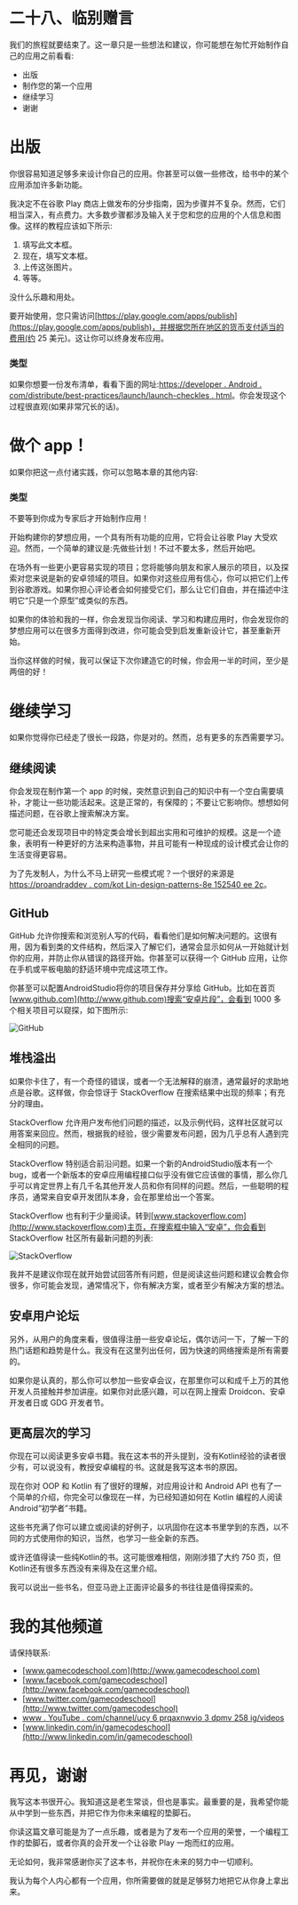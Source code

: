 # 二十八、临别赠言

我们的旅程就要结束了。这一章只是一些想法和建议，你可能想在匆忙开始制作自己的应用之前看看:

*   出版
*   制作您的第一个应用
*   继续学习
*   谢谢

# 出版

你很容易知道足够多来设计你自己的应用。你甚至可以做一些修改，给书中的某个应用添加许多新功能。

我决定不在谷歌 Play 商店上做发布的分步指南，因为步骤并不复杂。然而，它们相当深入，有点费力。大多数步骤都涉及输入关于您和您的应用的个人信息和图像。这样的教程应该如下所示:

1.  填写此文本框。
2.  现在，填写文本框。
3.  上传这张图片。
4.  等等。

没什么乐趣和用处。

要开始使用，您只需访问[https://play.google.com/apps/publish](https://play.google.com/apps/publish)，并根据您所在地区的货币支付适当的费用(约 25 美元)。这让你可以终身发布应用。

### 类型

如果你想要一份发布清单，看看下面的网址:[https://developer . Android . com/distribute/best-practices/launch/launch-checkles . html](https://developer.android.com/distribute/best-practices/launch/launch-checklist.html)。你会发现这个过程很直观(如果非常冗长的话)。

# 做个 app！

如果你把这一点付诸实践，你可以忽略本章的其他内容:

### 类型

不要等到你成为专家后才开始制作应用！

开始构建你的梦想应用，一个具有所有功能的应用，它将会让谷歌 Play 大受欢迎。然而，一个简单的建议是:先做些计划！不过不要太多，然后开始吧。

在场外有一些更小更容易实现的项目；您将能够向朋友和家人展示的项目，以及探索对您来说是新的安卓领域的项目。如果你对这些应用有信心，你可以把它们上传到谷歌游戏。如果你担心评论者会如何接受它们，那么让它们自由，并在描述中注明它“只是一个原型”或类似的东西。

如果你的体验和我的一样，你会发现当你阅读、学习和构建应用时，你会发现你的梦想应用可以在很多方面得到改进，你可能会受到启发重新设计它，甚至重新开始。

当你这样做的时候，我可以保证下次你建造它的时候，你会用一半的时间，至少是两倍的好！

# 继续学习

如果你觉得你已经走了很长一段路，你是对的。然而，总有更多的东西需要学习。

## 继续阅读

你会发现在制作第一个 app 的时候，突然意识到自己的知识中有一个空白需要填补，才能让一些功能活起来。这是正常的，有保障的；不要让它影响你。想想如何描述问题，在谷歌上搜索解决方案。

您可能还会发现项目中的特定类会增长到超出实用和可维护的规模。这是一个迹象，表明有一种更好的方法来构造事物，并且可能有一种现成的设计模式会让你的生活变得更容易。

为了先发制人，为什么不马上研究一些模式呢？一个很好的来源是[https://proandraddev . com/kot Lin-design-patterns-8e 152540 ee 2c](https://proandroiddev.com/kotlin-design-patterns-8e152540ee2c)。

## GitHub

GitHub 允许你搜索和浏览别人写的代码，看看他们是如何解决问题的。这很有用，因为看到类的文件结构，然后深入了解它们，通常会显示如何从一开始就计划你的应用，并防止你从错误的路径开始。你甚至可以获得一个 GitHub 应用，让你在手机或平板电脑的舒适环境中完成这项工作。

你甚至可以配置AndroidStudio将你的项目保存并分享给 GitHub。比如在首页[www.github.com](http://www.github.com)搜索“安卓片段”，会看到 1000 多个相关项目可以窥探，如下图所示:

![GitHub](img/B12806_28_01.jpg)

## 堆栈溢出

如果你卡住了，有一个奇怪的错误，或者一个无法解释的崩溃，通常最好的求助地点是谷歌。这样做，你会惊讶于 StackOverflow 在搜索结果中出现的频率；有充分的理由。

StackOverflow 允许用户发布他们问题的描述，以及示例代码，这样社区就可以用答案来回应。然而，根据我的经验，很少需要发布问题，因为几乎总有人遇到完全相同的问题。

StackOverflow 特别适合前沿问题。如果一个新的AndroidStudio版本有一个 bug，或者一个新版本的安卓应用编程接口似乎没有做它应该做的事情，那么你几乎可以肯定世界上有几千名其他开发人员和你有同样的问题。然后，一些聪明的程序员，通常来自安卓开发团队本身，会在那里给出一个答案。

StackOverflow 也有利于少量阅读。转到[www.stackoverflow.com](http://www.stackoverflow.com)主页，在搜索框中输入“安卓”，你会看到 StackOverflow 社区所有最新问题的列表:

![StackOverflow](img/B12806_28_02.jpg)

我并不是建议你现在就开始尝试回答所有问题，但是阅读这些问题和建议会教会你很多，你可能会发现，通常情况下，你有解决方案，或者至少有解决方案的想法。

## 安卓用户论坛

另外，从用户的角度来看，很值得注册一些安卓论坛，偶尔访问一下，了解一下的热门话题和趋势是什么。我没有在这里列出任何，因为快速的网络搜索是所有需要的。

如果你是认真的，那么你可以参加一些安卓会议，在那里你可以和成千上万的其他开发人员接触并参加讲座。如果你对此感兴趣，可以在网上搜索 Droidcon、安卓开发者日或 GDG 开发者节。

## 更高层次的学习

你现在可以阅读更多安卓书籍。我在这本书的开头提到，没有Kotlin经验的读者很少有，可以说没有，教授安卓编程的书。这就是我写这本书的原因。

现在你对 OOP 和 Kotlin 有了很好的理解，对应用设计和 Android API 也有了一个简单的介绍，你完全可以像现在一样，为已经知道如何在 Kotlin 编程的人阅读 Android“初学者”书籍。

这些书充满了你可以建立或阅读的好例子，以巩固你在这本书里学到的东西，以不同的方式使用你的知识，当然，也学习一些全新的东西。

或许还值得读一些纯Kotlin的书。这可能很难相信，刚刚涉猎了大约 750 页，但Kotlin还有很多东西没有来得及在这里介绍。

我可以说出一些书名，但亚马逊上正面评论最多的书往往是值得探索的。

# 我的其他频道

请保持联系:

*   [www.gamecodeschool.com](http://www.gamecodeschool.com)
*   [www.facebook.com/gamecodeschool](http://www.facebook.com/gamecodeschool)
*   [www.twitter.com/gamecodeschool](http://www.twitter.com/gamecodeschool)
*   [www . YouTube . com/channel/ucy 6 prqaxnwvio 3 dpmv 258 ig/videos](http://www.youtube.com/channel/UCY6pRQAXnwviO3dpmV258Ig/videos)
*   [www.linkedin.com/in/gamecodeschool](http://www.linkedin.com/in/gamecodeschool)

# 再见，谢谢

我写这本书很开心。我知道这是老生常谈，但也是事实。最重要的是，我希望你能从中学到一些东西，并把它作为你未来编程的垫脚石。

你读这篇文章可能是为了一点乐趣，或者是为了发布一个应用的荣誉，一个编程工作的垫脚石，或者你真的会开发一个让谷歌 Play 一炮而红的应用。

无论如何，我非常感谢你买了这本书，并祝你在未来的努力中一切顺利。

我认为每个人内心都有一个应用，你所需要做的就是足够努力地把它从你身上拿出来。